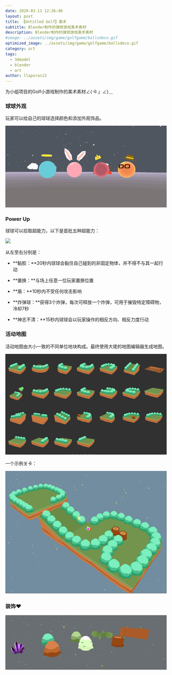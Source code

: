 ```yaml
---
date: 2020-03-11 12:26:40
layout: post
title: 【Untitled Golf】美术
subtitle: Blender制作的弹球游戏美术素材
description: Blender制作的弹球游戏美术素材
#image: ../assets/img/game/golfgame/ballsdeco.gif
optimized_image: ../assets/img/game/golfgame/ballsdeco.gif
category: art
tags:
  - 3dmodel
  - blender
  - art
author: llapuras13
---
```


为小组项目的Golf小游戏制作的美术素材∠( ᐛ 」∠)＿

### 球球外观

玩家可以给自己的球球选择颜色和添加外观饰品。

![](../assets/img/game/golfgame/ballsdeco.gif)

### Power Up

球球可以拾取超能力，以下是首批五种超能力：

![](../assets/img/game/golfgame/powerup.gif)

从左至右分别是：

- **黏胶：**20秒内球球会黏住自己碰到的非固定物体，并不得不与其一起行动

- **置换：**与场上任意一位玩家置换位置

- **盾：**10秒内不受任何攻击影响

- **炸弹球：**获得3个炸弹，每次可释放一个炸弹，可用于摧毁特定障碍物，冷却7秒

- **神志不清：**15秒内球球会以玩家操作的相反方向、相反力度行动

### 活动地图

活动地图由大小一致的不同单位地块构成。最终使用大佬的地图编辑器生成地图。

![](../assets/img/game/golfgame/mapblock.png)

一个示例关卡：

![](../assets/img/game/golfgame/sample.png)

### 装饰❤

![](../assets/img/game/golfgame/decos.gif)